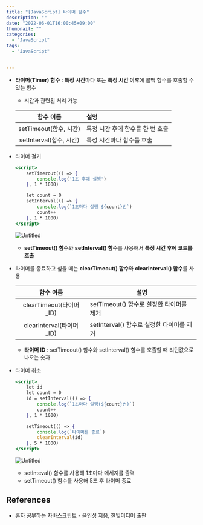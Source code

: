 ```yaml
---
title: "[JavaScript] 타이머 함수"
description: ""
date: "2022-06-01T16:00:45+09:00"
thumbnail: ""
categories:
  - "JavaScript"
tags:
  - "JavaScript"


---
```

<!--more-->

- **타이머(Timer) 함수** : **특정 시간**마다 또는 **특정 시간 이후**에 콜백 함수를 호출할 수 있는 함수
    - 시간과 관련된 처리 가능
    
    | 함수 이름 |          설명          |
    |:--------------------:| :--- |
    | setTimeout(함수, 시간) | 특정 시간 후에 함수를 한 번 호출  |
    | setInterval(함수, 시간) |    특정 시간마다 함수를 호출    |
- 타이머 걸기
    
    ```jsx
    <script>
    	setTimerout(() => {
    		console.log('1초 후에 실행')
    	}, 1 * 1000)
    
    	let count = 0
    	setInterval(() => {
    		console.log(`1초마다 실행 ${count}번`)
    		count++
    	}, 1 * 1000)
    </script>
    ```
    
    ![Untitled](/images/lang_javascript/study/JavaScript_타이머_함수/Untitled.png)
    
    - **setTimeout() 함수**와 **setInterval() 함수**를 사용해서 **특정 시간 후에 코드를 호출**

- 타이머를 종료하고 싶을 때는 **clearTimeout() 함수**와 **clearInterval() 함수**를 사용
    
    
    | 함수 이름 | 설명 |
    | :---: | --- |
    | clearTimeout(타이머_ID) | setTimeout() 함수로 설정한 타이머를 제거 |
    | clearInterval(타이머_ID) | setInterval() 함수로 설정한 타이머를 제거 |
    - **타이머 ID** : setTimeout() 함수와 setInterval() 함수를 호출할 때 리턴값으로 나오는 숫자

- 타이머 취소
    
    ```jsx
    <script>
    	let id
    	let count = 0
    	id = setInterval(() => {
    		console.log(`1초마다 실행(${count}번)`)
    		count++
    	}, 1 * 1000)
    
    	setTimeout(() => {
    		console.log(`타이머를 종료`)
    		clearInterval(id)
    	}, 5 * 1000)
    </script>
    ```
    
    ![Untitled](/images/lang_javascript/study/JavaScript_타이머_함수/Untitled%201.png)
    
    - setInteval() 함수를 사용해 1초마다 메세지를 출력
    - setTimeout() 함수를 사용해 5초 후 타이머 종료

## References

- 혼자 공부하는 자바스크립트 - 윤인성 지음, 한빛미디어 출판